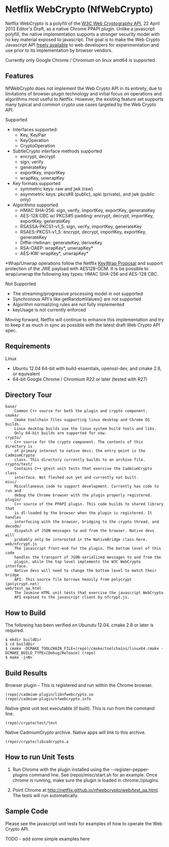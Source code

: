 Netflix WebCrypto (NfWebCrypto)
================================

Netflix WebCrypto is a polyfill of the [W3C Web Cryptography API](http://www.w3.org/TR/WebCryptoAPI/),
22 April 2013 Editor's Draft, as a native Chrome PPAPI plugin. Unlike a javascript polyfill, the native implementation
supports a stronger security model with no key material exposed to javascript. The goal is to make the Web Crypto
Javascript API [freely available](http://www.apache.org/licenses/LICENSE-2.0) to web
developers for experimentation and use prior to its implementation by browser vendors.

Currently only Google Chrome / Chromium on linux amd64 is supported.

Features
--------

NfWebCrypto does not implement the Web Crypto API in its entirety, due to
limitations of browser plugin technology and initial focus on operations and
algorithms most useful to Netflix. However, the existing feature set supports
many typical and common crypto use cases targeted by the Web Crypto API.

Supported

* Interfaces supported:
  + Key, KeyPair
  + KeyOperation
  + CryptoOperation
* SubtleCrypto interface methods supported
  + encrypt, decrypt
  + sign, verify
  + generateKey
  + exportKey, importKey
  + wrapKey, unwrapKey
* Key formats supported
  + symmetric keys: raw and jwk (raw)
  + asymmetric keys: pkcs#8 (public), spki (private), and jwk (public only)
* Algorithms supported
  + HMAC SHA-256: sign, verify, importKey, exportKey, generateKey
  + AES-128 CBC w/ PKCS#5 padding: encrypt, decrypt, importKey, exportKey, generateKey
  + RSASSA-PKCS1-v1_5: sign, verify, importKey, generateKey
  + RSAES-PKCS1-v1_5: encrypt, decrypt, importKey, exportKey, generateKey
  + Diffie-Hellman: generateKey, deriveKey
  + RSA-OAEP: wrapKey*, unwrapKey*
  + AES-KW: wrapKey*, unwrapKey*

*Wrap/Unwrap operations follow the Netflix [KeyWrap Proposal](http://www.w3.org/2012/webcrypto/wiki/KeyWrap_Proposal)
and support protection of the JWE payload with AES128-GCM.
It is be possible to wrap/unwrap the following key types: HMAC SHA-256 and AES-128 CBC.

Not Supported

* The streaming/progressive processing model in not supported
* Synchronous API's like getRandomValues() are not supported
* Algorithm normalizing rules are not fully implemented
* keyUsage is not currently enforced

Moving forward, Netflix will continue to enhance this implementation and try to keep it as much in sync as possible
with the latest draft Web Crypto API spec.

Requirements
------------

Linux

* Ubuntu 12.04 64-bit with build-essentials, openssl-dev, and cmake 2.8, or equivalent
* 64-bit Google Chrome / Chromium R22 or later (tested with R27)

Directory Tour
--------------

    base/
        Common C++ source for both the plugin and crypto component.
    cmake/
        Cmake toolchain files supporting linux desktop and Chrome OS builds.
        Linux desktop builds use the linux system build tools and libs.
        Only 64-bit builds are supported for now.
    crypto/
        C++ source for the crypto component. The contents of this directory is
        of primary interest to native devs; the entry point is the CadmiumCrypto
        class. This directory currently builds to an archive file.
    crypto/test/
        Contains C++ gtest unit tests that exercise the CadmiumCrypto class
        interface. Not fleshed out yet and currently not built.
    misc/
        Miscellaneous code to support development. Currently has code to run and
        debug the Chrome browser with the plugin properly registered.
    plugin/
        C++ source of the PPAPI plugin. This code builds to shared library that
        is dl-loaded by the browser when the plugin is registered. It handles
        interfacing with the browser, bridging to the crypto thread, and decode/
        dispatch of JSON messages to and from the browser. Native devs will
        probably only be interested in the NativeBridge class here.
    web/nfcrypt.js
        The javascript front-end for the plugin. The bottom level of this code
        handles the transport of JSON-serialized messages to and from the
        plugin, while the top level implements the W3C WebCrypto interface.
        Native devs will need to change the bottom level to match their bridge
        API. This source file borrows heavily from polycrypt (polycrypt.net)
    web/test_qa.html
        The Jasmine HTML unit tests that exercise the javascript WebCrypto
        API exposed to the javascript client by nfcrypt.js.
        

How to Build
------------
The following has been verified on Ubunutu 12.04. cmake 2.8 or later is required.

    $ mkdir buildDir
    $ cd buildDir
    $ cmake -DCMAKE_TOOLCHAIN_FILE=(repo)/cmake/toolchains/linux64.cmake -DCMAKE_BUILD_TYPE=[Debug|Release] (repo)
    $ make -j<N>

Build Results
-------------

Browser plugin - This is registered and run within the Chrome browser.

    (repo)/cadmium-plugin/libnfwebcrypto.so
    (repo)/cadmium-plugin/nfwebcrypto.info
    
Native gtest unit test executable (if built). This is run from the command
line.

    (repo)/crypto/test/test
    
Native CadmiumCrypto archive. Native apps will link to this archive.

    (repo)/crypto/libcadcrypto.a


How to run Unit Tests
---------------------

1. Run Chrome with the plugin installed using the --register-pepper-plugins command line. See
(repo)/misc/start.sh for an example. Once chrome is running, make sure the
plugin is loaded in chrome://plugins.

2. Point Chrome at http://netflix.github.io/nfwebcrypto/web/test_qa.html. The tests will run
automatically.

Sample Code
-----------

Please see the javascript unit tests for examples of how to operate the
Web Crypto API.

TODO - add some simple examples here


